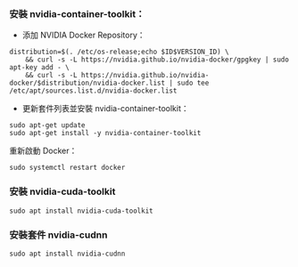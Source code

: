 ### 安裝 nvidia-container-toolkit：

+ 添加 NVIDIA Docker Repository：

```
distribution=$(. /etc/os-release;echo $ID$VERSION_ID) \
    && curl -s -L https://nvidia.github.io/nvidia-docker/gpgkey | sudo apt-key add - \
    && curl -s -L https://nvidia.github.io/nvidia-docker/$distribution/nvidia-docker.list | sudo tee /etc/apt/sources.list.d/nvidia-docker.list
```

+ 更新套件列表並安裝 nvidia-container-toolkit：

```
sudo apt-get update
sudo apt-get install -y nvidia-container-toolkit
```
重新啟動 Docker：

```
sudo systemctl restart docker
```

### 安裝 nvidia-cuda-toolkit
```
sudo apt install nvidia-cuda-toolkit
```

### 安裝套件 nvidia-cudnn

```
sudo apt install nvidia-cudnn
```

